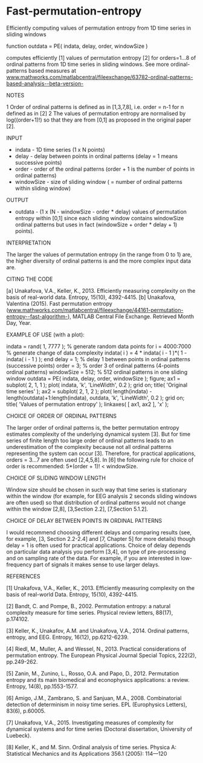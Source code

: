 # Fast-permutation-entropy
Efficiently computing values of permutation entropy from 1D time series in sliding windows


function outdata = PE( indata, delay, order, windowSize ) 

computes efficiently [1] values of permutation entropy [2] for orders=1...8 of ordinal patterns from 1D time series in sliding windows. See more ordinal-patterns based measures at www.mathworks.com/matlabcentral/fileexchange/63782-ordinal-patterns-based-analysis--beta-version-


NOTES 

1 Order of ordinal patterns is defined as in [1,3,7,8], i.e. order = n-1 for n defined as in [2] 
2 The values of permutation entropy are normalised by log((order+1)!) so that they are from [0,1] as proposed in the original paper [2].


INPUT 

- indata - 1D time series (1 x N points) 
- delay - delay between points in ordinal patterns (delay = 1 means successive points) 
- order - order of the ordinal patterns (order + 1 is the number of points in ordinal patterns) 
- windowSize - size of sliding window ( = number of ordinal patterns within sliding window)


OUTPUT 

- outdata - (1 x (N - windowSize - order * delay) values of permutation entropy within [0,1] since each sliding window contains windowSize ordinal patterns but uses in fact (windowSize + order * delay + 1) points).


INTERPRETATION 

The larger the values of permutation entropy (in the range from 0 to 1) are, the higher diversity of ordinal patterns is and the more complex input data are.


CITING THE CODE 

[a] Unakafova, V.A., Keller, K., 2013. Efficiently measuring complexity on the basis of real-world data. Entropy, 15(10), 4392-4415. 
[b] Unakafova, Valentina (2015). Fast permutation entropy (www.mathworks.com/matlabcentral/fileexchange/44161-permutation-entropy--fast-algorithm-), MATLAB Central File Exchange. Retrieved Month Day, Year.


EXAMPLE OF USE (with a plot): 

indata = rand( 1, 7777 ); % generate random data points 
for i = 4000:7000 % generate change of data complexity 
indata( i ) = 4 * indata( i - 1 )*( 1 - indata( i - 1 ) ); 
end 
delay = 1; % delay 1 between points in ordinal patterns (successive points) 
order = 3; % order 3 of ordinal patterns (4-points ordinal patterns) 
windowSize = 512; % 512 ordinal patterns in one sliding window 
outdata = PE( indata, delay, order, windowSize ); 
figure; 
ax1 = subplot( 2, 1, 1 ); plot( indata, 'k', 'LineWidth', 0.2 ); 
grid on; title( 'Original time series' ); 
ax2 = subplot( 2, 1, 2 ); 
plot( length(indata) - length(outdata)+1:length(indata), outdata, 'k', 'LineWidth', 0.2 ); 
grid on; title( 'Values of permutation entropy' ); 
linkaxes( [ ax1, ax2 ], 'x' );


CHOICE OF ORDER OF ORDINAL PATTERNS 

The larger order of ordinal patterns is, the better permutation entropy estimates complexity of the underlying dynamical system [3]. But for time series of finite length too large order of ordinal patterns leads to an underestimation of the complexity because not all ordinal patterns representing the system can occur [3]. Therefore, for practical applications, orders = 3...7 are often used [2,4,5,8]. 
In [6] the following rule for choice of order is recommended: 
5*(order + 1)! < windowSize.


CHOICE OF SLIDING WINDOW LENGTH 

Window size should be chosen in such way that time series is stationary within the window (for example, for EEG analysis 2 seconds sliding windows are often used) so that distribution of ordinal patterns would not change within the window [2,8], [3,Section 2.2], [7,Section 5.1.2].


CHOICE OF DELAY BETWEEN POINTS IN ORDINAL PATTERNS 

I would recommend choosing different delays and comparing results (see, for example, [3, Section 2.2-2.4] and [7, Chapter 5] for more details) though delay = 1 is often used for practical applications. 
Choice of delay depends on particular data analysis you perform [3,4], on type of pre-processing and on sampling rate of the data. For example, if you are interested in low-frequency part of signals it makes sense to use larger delays.


REFERENCES 

[1] Unakafova, V.A., Keller, K., 2013. Efficiently measuring complexity on the basis of real-world Data. Entropy, 15(10), 4392-4415. 

[2] Bandt, C. and Pompe, B., 2002. Permutation entropy: a natural complexity measure for time series. Physical review letters, 88(17), p.174102. 

[3] Keller, K., Unakafov, A.M. and Unakafova, V.A., 2014. Ordinal patterns, entropy, and EEG. Entropy, 16(12), pp.6212-6239. 

[4] Riedl, M., Muller, A. and Wessel, N., 2013. Practical considerations of permutation entropy. The European Physical Journal Special Topics, 222(2), pp.249-262. 

[5] Zanin, M., Zunino, L., Rosso, O.A. and Papo, D., 2012. Permutation entropy and its main biomedical and econophysics applications: a review. Entropy, 14(8), pp.1553-1577. 

[6] Amigo, J.M., Zambrano, S. and Sanjuan, M.A., 2008. Combinatorial detection of determinism in noisy time series. EPL (Europhysics Letters), 83(6), p.60005. 

[7] Unakafova, V.A., 2015. Investigating measures of complexity for dynamical systems and for time series (Doctoral dissertation, University of Luebeck). 

[8] Keller, K., and M. Sinn. Ordinal analysis of time series. Physica A: Statistical Mechanics and its Applications 356.1 (2005): 114—120
